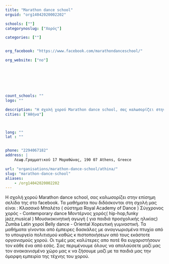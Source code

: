 ```yaml
---
title: "Marathon dance school"
orguid: "org14042020002202"

schools: [""]
categorynoslug: ["Χορός"]

categories: [""]


org_facebook: "https://www.facebook.com/marathondanceschool/"

org_website: ["no"]







count_schools: ""
logo: ""

description: "Η σχολή χορού Marathon dance school, σας καλωσορίζει στην επίσημη σελίδα της στο facebook. Τα μαθήματα που διδάσκονται στη σχολή μας είναι : Κλασσικό Μπαλέτο ( σύστημα Royal Academy of Dance ) Σύγχρονος χορός - Contemporary dance Μοντέρνος χορός( hip-hop,funky jazz,musical ) Μουσικοκινητική αγωγή ( για παιδιά προσχολικής ηλικίας) Zumba Latin χοροί Belly dance - Oriental Χορευτική γυμναστική. Τα μαθήματα γίνονται από έμπειρες δασκάλες με αναγνωρισμένα πτυχία από το υπουργείο πολιτισμού καθώς κ πιστοποιήσεων από τους εκάστοτε οργανισμούς χορού. Οι τιμές μας καλύτερες απο ποτέ θα ευχαριστήσουν τον κάθε ένα από εσάς. Σας περιμένουμε όλους να απολαύσετε μαζί μας τον ανακαινισμένο χώρο μας κ να ζήσουμε μαζί με τα παιδιά μας την όμορφη εμπειρία της τέχνης του χορού."
cities: ["Αθήνα"]



long: ""
lat : ""


phone: "2294067182"
address: |
    Λεωφ.Γραμματικού 17 Μαραθώνας, 190 07 Athens, Greece

url: "organisations/marathon-dance-school/athina/"
slug: "marathon-dance-school"
aliases:
    - /org14042020002202
---
```


Η σχολή χορού Marathon dance school, σας καλωσορίζει στην επίσημη σελίδα της στο facebook. Τα μαθήματα που διδάσκονται στη σχολή μας είναι : Κλασσικό Μπαλέτο ( σύστημα Royal Academy of Dance ) Σύγχρονος χορός - Contemporary dance Μοντέρνος χορός( hip-hop,funky jazz,musical ) Μουσικοκινητική αγωγή ( για παιδιά προσχολικής ηλικίας) Zumba Latin χοροί Belly dance - Oriental Χορευτική γυμναστική. Τα μαθήματα γίνονται από έμπειρες δασκάλες με αναγνωρισμένα πτυχία από το υπουργείο πολιτισμού καθώς κ πιστοποιήσεων από τους εκάστοτε οργανισμούς χορού. Οι τιμές μας καλύτερες απο ποτέ θα ευχαριστήσουν τον κάθε ένα από εσάς. Σας περιμένουμε όλους να απολαύσετε μαζί μας τον ανακαινισμένο χώρο μας κ να ζήσουμε μαζί με τα παιδιά μας την όμορφη εμπειρία της τέχνης του χορού.
